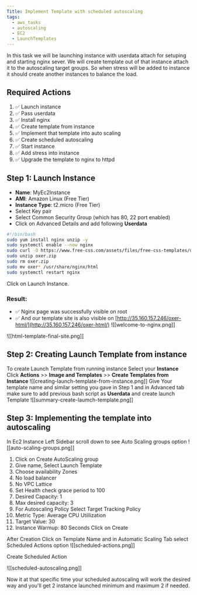 ```yaml
---
Title: Implement Template with scheduled autoscaling
tags:
  - aws_tasks
  - autoscaling
  - EC2
  - LaunchTemplates
---
```

In this task we will be launching instance with userdata attach for setuping and starting nginx sever. We will create template out of that instance attach it to the autoscaling target groups. So when stress will be added to instance it should create another instances to balance the load.
## Required Actions
1. ✅ Launch instance 
2. ✅ Pass userdata 
3. ✅ Install nginx 
4. ✅ Create template from instance 
5. ✅ Implement that template into auto scaling 
6. ✅ Create scheduled autoscaling 
7. ✅ Start instance 
8. ✅ Add stress into instance 
9. ✅ Upgrade the template to nginx to httpd

## Step 1: Launch Instance
- **Name**: MyEc2Instance
- **AMI**: Amazon Linux (Free Tier)
- **Instance Type**: t2.micro (Free Tier)
- Select Key pair
- Select Common Security Group (which has 80, 22 port enabled)
- Click on Advanced Details and add following **Userdata**

```bash
#!/bin/bash
sudo yum install nginx unzip -y
sudo systemctl enable --now nginx
sudo curl -O https://www.free-css.com/assets/files/free-css-templates/download/page296/oxer.zip
sudo unzip oxer.zip
sudo rm oxer.zip
sudo mv oxer* /usr/share/nginx/html
sudo systemctl restart nginx
```

Click on Launch Instance.
### Result:

- ✅ Nginx page was successfully visible on root 
- ✅ And our template site is also visible on [http://35.160.157.246/oxer-html/](http://35.160.157.246/oxer-html/) 
![[welcome-to-nginx.png]]

![[html-template-final-site.png]]
## Step 2: Creating Launch Template from instance
To create Launch Template from running instance
Select your **Instance** Click **Actions** >> **Image and Templates** >> **Create Templates from Instance**
![[creating-launch-template-from-instance.png]]
Give Your template name and similar setting you gave in Step 1 and in Advanced tab make sure to add previous bash script as **Userdata** and create launch Template
![[summary-create-laumch-template.png]]

## Step 3: Implementing the template into autoscaling
In Ec2 Instance Left Sidebar scroll down to see Auto Scaling groups option
![[auto-scaling-groups.png]]
1. Click on Create AutoScaling group
2. Give name, Select Launch Template
3. Choose availability Zones
4. No load balancer
5. No VPC Lattice
6. Set Health check grace period to 100
7. Desired Capacity: 1
8. Max desired capacity: 3
9. For Autoscaling Policy Select Target Tracking Policy
10. Metric Type: Average CPU Utillization
11. Target Value: 30
12. Instance Warmup: 80 Seconds
Click on Create

After Creation Click on Template Name and in Automatic Scaling Tab select Scheduled Actions option
![[scheduled-actions.png]]

Create Scheduled Action


![[scheduled-autoscaling.png]]



Now it at that specific time your scheduled autoscaling will work the desired way and you'll get 2 instance launched minimum and maximum 2 if needed.
